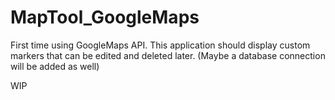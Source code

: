 # MapTool_GoogleMaps
First time using GoogleMaps API.
This application should display custom markers that can be edited and deleted later.
(Maybe a database connection will be added as well)

WIP
